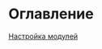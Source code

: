 Оглавление
==========

[Настройка модулей](https://github.com/kaba99/cytube-enhanced/tree/master/docs/ru/tuning.md)